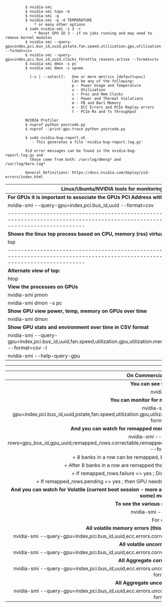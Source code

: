 ```
         $ nvidia-smi
         $ nvidia-smi topo -m
         $ nvidia-smi -q
         $ nvidia-smi -q -d TEMPERATURE
             * or many other options
         $ sudo nvidia-smi -i 3 -r
             * Reset GPU ID 3 - if no jobs running and may need to remove kernel modules
         $ nvidia-smi --query-gpu=index,pci.bus_id,uuid,pstate,fan.speed,utilization.gpu,utilization.memory,temperature.gpu,temperature.memory,power.draw --format=csv
         $ nvidia-smi --query-gpu=index,pci.bus_id,uuid,clocks_throttle_reasons.active --format=csv
         $ nvidia-smi dmon -s pc
         $ nvidia-smi dmon -s upvme

           [-s | --select]:   One or more metrics [default=puc]
                              Can be any of the following:
                              p - Power Usage and Temperature
                              u - Utilization
                              c - Proc and Mem Clocks
                              v - Power and Thermal Violations
                              m - FB and Bar1 Memory
                              e - ECC Errors and PCIe Replay errors
                              t - PCIe Rx and Tx Throughput

         NVIDIA Profiler
         $ nvprof python yourcode.py
         $ nvprof --print-gpu-trace python yourcode.py

         $ sudo nvidia-bug-report.sh
            - This generates a file 'nvidia-bug-report.log.gz'

         Xid error messages can be found in the nvidia-bug-report.log.gz and
           those come from both: /var/log/dmesg* and /var/log/kern.log*

         General Definitions: https://docs.nvidia.com/deploy/xid-errors/index.html
```

|                              **Linux/Ubuntu/NVIDIA tools for monitoring utilization**                                                                                     |
|------------------------------------------------------------------------------------------------------------------------------------------------------------------------|
| **For GPUs it is important to associate the GPUs PCI Address with the GPU UUID (index is relative)**                                                                       |
|   nvidia-smi --query-gpu=index,pci.bus_id,uuid --format=csv                                                                                                            |
|------------------------------------------------------------------------------------------------------------------------------------------------------------------------|
| **Shows the linux top process based on CPU, memory (rss) virtual memory**                                                                                                  |
|   top                                                                                                                                                                  |
|------------------------------------------------------------------------------------------------------------------------------------------------------------------------|
| **Alternate view of top:**                                                                                                                                                 |
|   htop                                                                                                                                                                 |
| **View the processes on GPUs**                                                                                                                                             |
|   nvidia-smi pmon                                                                                                                                                      |
|   nvidia-smi dmon -s pc                                                                                                                                                |
| **Show GPU view power, temp, memory on GPUs over time**                                                                                                                    |
|   nvidia-smi dmon                                                                                                                                                      |
| **Show GPU stats and environment over time in CSV format**                                                                                                                 |
|   nvidia-smi --query-gpu=index,pci.bus_id,uuid,fan.speed,utilization.gpu,utilization.memory,temperature.gpu,power.draw --format=csv -l                                 |
|   nvidia-smi --help-query-gpu                                                                                                                                          |

___


| **On Commercial GPUs like A100’s**                                                                                                                                     |
|:----------------------------------------------------------------------------------------------------------------------------------------------------------------------:|
|   **You can see these all through:**                                                                                                                                   |
|      nvidia-smi -q                                                                                                                                                     |
|   **You can monitor for memory temperature also:**                                                                                                                     |
|     nvidia-smi --query-gpu=index,pci.bus_id,uuid,pstate,fan.speed,utilization.gpu,utilization.memory,temperature.gpu,temperature.memory,power.draw --format=csv -l     | 
|   **And you can watch for remapped memory (requires a reboot/reset of the GPU):**                                                                                      |
|    nvidia-smi --query-remapped-rows=gpu_bus_id,gpu_uuid,remapped_rows.correctable,remapped_rows.uncorrectable,remapped_rows.pending,remapped_rows.failure --format=csv |
|        + 8 banks in a row can be remapped, but requires a reboot between each remap.                                                                                   |
|        + After 8 banks in a row are remapped the GPU or chassis (SXM) needs to be reworked.                                                                            |
|        + If remapped_rows.failure == yes  ; Disable GPU ; Machine needs a RMA to repair                                                                                |
|        + If remapped_rows.pending == yes ; then GPU needs to be reset (commonly high number of aggregate errors).                                                      |
|   **And you can watch for Volatile (current boot session - more accurate) and Aggregate (life time of GPU - in theory all but misses some) memory errors:**            |
|     **To see the various memory errors to track:**                                                                                                                     |
|        nvidia-smi --help-query-gpu | grep "ecc.err"                                                                                                                    |
|    For example:                                                                                                                                                        |
|     **All volatile memory errors (this boot session or since a GPU reset):**                                                                                           |
|       nvidia-smi --query-gpu=index,pci.bus_id,uuid,ecc.errors.corrected.volatile.dram,ecc.errors.corrected.volatile.sram  --format=csv                                 |
|     **All volatile uncorrected memory errors:**                                                                                                                        |
|        nvidia-smi --query-gpu=index,pci.bus_id,uuid,ecc.errors.corrected.volatile.dram,ecc.errors.corrected.volatile.sram  --format=csv                                |
|     **All Aggregate corrected memory errors:**                                                                                                                         |
|       nvidia-smi --query-gpu=index,pci.bus_id,uuid,ecc.errors.uncorrected.aggregate.dram,ecc.errors.uncorrected.aggregate.sram --format=csv                            |
|     **All Aggregate uncorrected memory errors:**                                                                                                                       |
|       nvidia-smi --query-gpu=index,pci.bus_id,uuid,ecc.errors.uncorrected.aggregate.dram,ecc.errors.uncorrected.aggregate.sram --format=csv                            |
